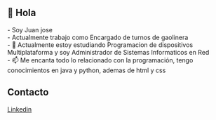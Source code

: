 <h2> 👋 Hola</h2>
- Soy Juan jose<br>
- Actualmente trabajo como Encargado de turnos de gaolinera<br>
- 🌱 Actualmente estoy estudiando Programacion de dispositivos Multiplataforma y soy Administrador de Sistemas Informaticos en Red<br>
- 📫 Me encanta todo lo relacionado con la programación, tengo conocimientos en java y python, ademas de html y css<br>

<h2>Contacto</h2>
<a href="www.linkedin.com/in/juan-josé-lozano-ramírez-98b82918b">Linkedin</a>

<!---
joadish/joadish is a ✨ special ✨ repository because its `README.md` (this file) appears on your GitHub profile.
You can click the Preview link to take a look at your changes.
--->
